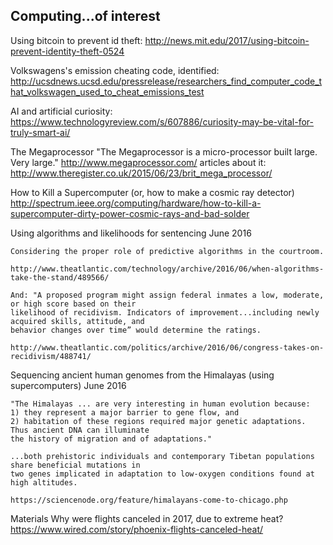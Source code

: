 ## Computing...of interest

Using bitcoin to prevent id theft:
    http://news.mit.edu/2017/using-bitcoin-prevent-identity-theft-0524

Volkswagens's emission cheating code, identified:
    http://ucsdnews.ucsd.edu/pressrelease/researchers_find_computer_code_that_volkswagen_used_to_cheat_emissions_test

AI and artificial curiosity:
    https://www.technologyreview.com/s/607886/curiosity-may-be-vital-for-truly-smart-ai/

The Megaprocessor
	"The Megaprocessor is a micro-processor built large. Very large."
	http://www.megaprocessor.com/
	articles about it: 
		http://www.theregister.co.uk/2015/06/23/brit_mega_processor/

How to Kill a Supercomputer
	(or, how to make a cosmic ray detector)
	http://spectrum.ieee.org/computing/hardware/how-to-kill-a-supercomputer-dirty-power-cosmic-rays-and-bad-solder
	
Using algorithms and likelihoods for sentencing
June 2016
	
	Considering the proper role of predictive algorithms in the courtroom.
	
	http://www.theatlantic.com/technology/archive/2016/06/when-algorithms-take-the-stand/489566/
	
	And: "A proposed program might assign federal inmates a low, moderate, or high score based on their 
	likelihood of recidivism. Indicators of improvement...including newly acquired skills, attitude, and 
	behavior changes over time” would determine the ratings.
	
	http://www.theatlantic.com/politics/archive/2016/06/congress-takes-on-recidivism/488741/
	
Sequencing ancient human genomes from the Himalayas (using supercomputers)
June 2016

	"The Himalayas ... are very interesting in human evolution because: 
	1) they represent a major barrier to gene flow, and 
	2) habitation of these regions required major genetic adaptations. Thus ancient DNA can illuminate 
	the history of migration and of adaptations."

	...both prehistoric individuals and contemporary Tibetan populations share beneficial mutations in 
	two genes implicated in adaptation to low-oxygen conditions found at high altitudes.

	https://sciencenode.org/feature/himalayans-come-to-chicago.php
	
Materials
	Why were flights canceled in 2017, due to extreme heat?
	https://www.wired.com/story/phoenix-flights-canceled-heat/


